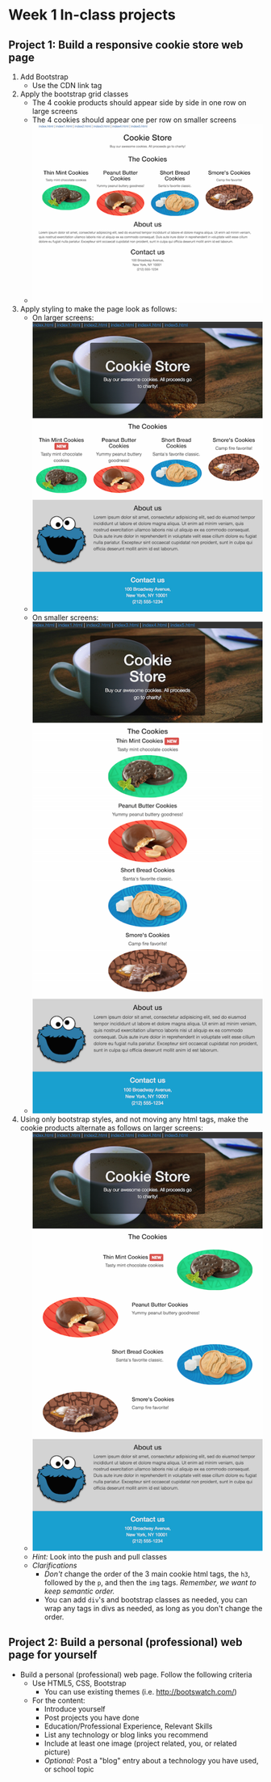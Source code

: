 # Week 1 In-class projects


## Project 1: Build a responsive cookie store web page

1. Add Bootstrap
    - Use the CDN link tag
2. Apply the bootstrap grid classes
    - The 4 cookie products should appear side by side in one row on large screens
    - The 4 cookies should appear one per row on smaller screens
    - ![grid](screenshots/cookie-store-grid.png)
3. Apply styling to make the page look as follows:
    - On larger screens:
    - ![larger screens](screenshots/cookie-store-large-screen.png)
    - On smaller screens:
    - ![smaller screens](screenshots/cookie-store-mobile-screen.png)
4. Using only bootstrap styles, and not moving any html tags, make the cookie products alternate as follows on larger screens:
    - ![larger screens](screenshots/cookie-store-large-screen-alt.png)
    - _Hint:_ Look into the push and pull classes
    - *Clarifications*
        + _Don't_ change the order of the 3 main cookie html tags, the `h3`, followed by the `p`, and then the `img` tags. _Remember, we want to keep semantic order._
        + You can add `div`'s and bootstrap classes as needed, you can wrap any tags in divs as needed, as long as you don't change the order.

## Project 2: Build a personal (professional) web page for yourself

- Build a personal (professional) web page. Follow the following criteria
    * Use HTML5, CSS, Bootstrap
        - You can use existing themes (i.e. http://bootswatch.com/)
    * For the content:
        - Introduce yourself
        - Post projects you have done
        - Education/Professional Experience, Relevant Skills
        - List any technology or blog links you recommend
        - Include at least one image (project related, you, or related picture)
        - _Optional:_ Post a "blog" entry about a technology you have used, or school topic
